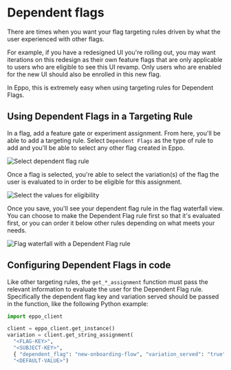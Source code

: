 # Dependent flags

There are times when you want your flag targeting rules driven by what the user experienced with other flags. 

For example, if you have a redesigned UI you're rolling out, you may want iterations on this redesign as their own feature flags that are only applicable to users who are eligible to see this UI revamp. Only users who are enabled for the new UI should also be enrolled in this new flag.

In Eppo, this is extremely easy when using targeting rules for Dependent Flags.

## Using Dependent Flags in a Targeting Rule

In a flag, add a feature gate or experiment assignment. From here, you'll be able to add a targeting rule. Select `Dependent Flags` as the type of rule to add and you'll be able to select any other flag created in Eppo.

![Select dependent flag rule](/img/feature-flagging/dependent-flags/dependent-flag-select.png)

Once a flag is selected, you're able to select the variation(s) of the flag the user is evaluated to in order to be eligible for this assignment.

![Select the values for eligibility](/img/feature-flagging/dependent-flags/dependent-flag-value.png)

Once you save, you'll see your dependent flag rule in the flag waterfall view. You can choose to make the Dependent Flag rule first so that it's evaluated first, or you can order it below other rules depending on what meets your needs.

![Flag waterfall with a Dependent Flag rule](/img/feature-flagging/dependent-flags/dependent-flag-waterfall.png)

## Configuring Dependent Flags in code

Like other targeting rules, the `get_*_assignment` function must pass the relevant information to evaluate the user for the Dependent Flag rule. Specifically the dependent flag key and variation served should be passed in the function, like the following Python example:

```python
import eppo_client

client = eppo_client.get_instance()
variation = client.get_string_assignment(
  "<FLAG-KEY>",
  "<SUBJECT-KEY>",
  { "dependent_flag": "new-onboarding-flow", "variation_served": "true" }, 
  "<DEFAULT-VALUE>")
```